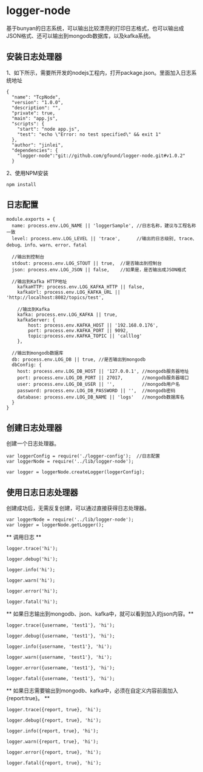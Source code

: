 # logger-node

基于bunyan的日志系统，可以输出比较漂亮的打印日志格式，也可以输出成JSON格式、还可以输出到mongodb数据库，以及kafka系统。

## 安装日志处理器

1、如下所示，需要所开发的nodejs工程内，打开package.json。里面加入日志系统地址

```
{
  "name": "TcpNode",
  "version": "1.0.0",
  "description": "",
  "private": true,
  "main": "app.js",
  "scripts": {
    "start": "node app.js",
    "test": "echo \"Error: no test specified\" && exit 1"
  },
  "author": "jinlei",
  "dependencies": {
    "logger-node":"git://github.com/gfound/logger-node.git#v1.0.2"
  }
```

2、使用NPM安装

```
npm install
```

## 日志配置

```
module.exports = {
  name: process.env.LOG_NAME || 'loggerSample', //日志名称，建议与工程名称一致
  level: process.env.LOG_LEVEL || 'trace',      //输出的日志级别, trace、debug、info、warn、error、fatal

  //输出到控制台
  stdout: process.env.LOG_STOUT || true,  //是否输出到控制台
  json: process.env.LOG_JSON || false,    //如果是，是否输出成JSON格式

  //输出到Kafka HTTP地址
	kafkaHTTP: process.env.LOG_KAFKA_HTTP || false,
	kafkaUrl: process.env.LOG_KAFKA_URL || 'http://localhost:8082/topics/test',

	//输出到Kafka
	kafka: process.env.LOG_KAFKA || true,
	kafkaServer: {
		host: process.env.KAFKA_HOST || '192.168.0.176',
		port: process.env.KAFKA_PORT || 9092,
		topic:process.env.KAFKA_TOPIC || 'calllog'
	},

  //输出到mongodb数据库
  db: process.env.LOG_DB || true, //是否输出到mongodb
  dbConfig: {
    host: process.env.LOG_DB_HOST || '127.0.0.1', //mongodb服务器地址
    port: process.env.LOG_DB_PORT || 27017,       //mongodb服务器端口
    user: process.env.LOG_DB_USER || '',          //mongodb用户名
    password: process.env.LOG_DB_PASSWORD || '',  //mongodb密码
    database: process.env.LOG_DB_NAME || 'logs'   //mongodb数据库名
  }
}
```

## 创建日志处理器

创建一个日志处理器。

```
var loggerConfig = require('./logger-config');  //日志配置
var loggerNode = require('../lib/logger-node');

var logger = loggerNode.createLogger(loggerConfig);
```


## 使用日志日志处理器

创建成功后，无需反复创建，可以通过直接获得日志处理器。


```
var loggerNode = require('../lib/logger-node');
var logger = loggerNode.getLogger();
```

** 调用日志 **

```
logger.trace('hi');

logger.debug('hi');

logger.info('hi');

logger.warn('hi');

logger.error('hi');

logger.fatal('hi');

```

** 如果日志输出到mongodb、json、kafka中，就可以看到加入的json内容。**

```
logger.trace({username, 'test1'}, 'hi');

logger.debug({username, 'test1'}, 'hi');

logger.info({username, 'test1'}, 'hi');

logger.warn({username, 'test1'}, 'hi');

logger.error({username, 'test1'}, 'hi');

logger.fatal({username, 'test1'}, 'hi');

```

** 如果日志需要输出到mongodb、kafka中，必须在自定义内容前面加入{report:true}。 **

```
logger.trace({report, true}, 'hi');

logger.debug({report, true}, 'hi');

logger.info({report, true}, 'hi');

logger.warn({report, true}, 'hi');

logger.error({report, true}, 'hi');

logger.fatal({report, true}, 'hi');

```
